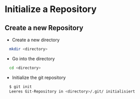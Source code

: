 # Initialize a Repository

## Create a new Repository

- Create a new directory

```bash
  mkdir <directory>
```

- Go into the directory

```bash
  cd <directory>
```

- Initialize the git repository

```bash
  $ git init
  Leeres Git-Repository in <directory>/.git/ initialisiert
```
